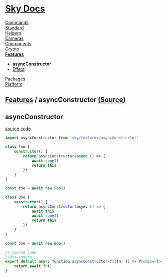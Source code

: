 <!--- This asyncConstructor was auto-generated using "npx sky readme" --> 

# [Sky Docs](../../README.md)

[Commands](..%2F..%2F%5Fcommands%2FREADME.md)   
[Standard](..%2F..%2Fstandard%2FREADME.md)   
[Helpers](..%2F..%2Fhelpers%2FREADME.md)   
[Cameras](..%2F..%2Fcameras%2FREADME.md)   
[Components](..%2F..%2Fcomponents%2FREADME.md)   
[Crypto](..%2F..%2Fcrypto%2FREADME.md)   
**[Features](..%2F..%2Ffeatures%2FREADME.md)**   
* **[asyncConstructor](..%2F..%2Ffeatures%2FasyncConstructor%2FREADME.md)**
* [Effect](..%2F..%2Ffeatures%2Feffect%2FREADME.md)
  
[Packages](..%2F..%2Fpkgs%2FREADME.md)   
[Platform](..%2F..%2Fplatform%2FREADME.md)   

## [Features](..%2F..%2Ffeatures%2FREADME.md) / asyncConstructor [(Source)](..%2F..%2Ffeatures%2FasyncConstructor%2F)

  
## asyncConstructor

[source code](%5FasyncConstructor.ts)

```ts
import asyncConstructor from 'sky/features/asyncConstructor'

class Foo {
    constructor() {
        return asyncConstructor(async () => {
            await some()
            return this
        })
    }
}

const foo = await new Foo()

class Boo {
    constructor() {
        return asyncConstructor(async () => {
            await this
            await some()
            return this
        })
    }
}

const boo = await new Boo()

```

```ts
// source code
//@ts-ignore
export default async function asyncConstructor<T>(fn: () => Promise<T>): T {
    return await fn()
}

```